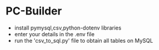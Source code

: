 # PC-Builder

- install pymysql,csv,python-dotenv libraries
- enter your details in the .env file
- run the 'csv_to_sql.py' file to obtain all tables on MySQL
